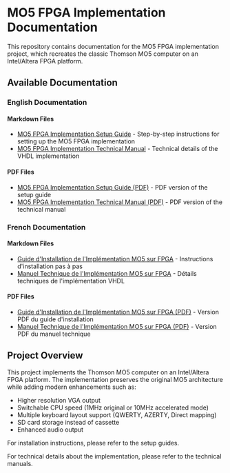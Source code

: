 # MO5 FPGA Implementation Documentation

This repository contains documentation for the MO5 FPGA implementation project, which recreates the classic Thomson MO5 computer on an Intel/Altera FPGA platform.

## Available Documentation

### English Documentation

#### Markdown Files
- [MO5 FPGA Implementation Setup Guide](https://github.com/6502addict/MO5-VHDL/blob/main/Documentation/mo5-setup-guide-en.md) - Step-by-step instructions for setting up the MO5 FPGA implementation
- [MO5 FPGA Implementation Technical Manual](https://github.com/6502addict/MO5-VHDL/blob/main/Documentation/mo5-manual.md) - Technical details of the VHDL implementation

#### PDF Files
- [MO5 FPGA Implementation Setup Guide (PDF)](https://github.com/6502addict/MO5-VHDL/blob/main/Documentation/MO5%20FPGA%20Setup%20Guide%20(English).pdf) - PDF version of the setup guide
- [MO5 FPGA Implementation Technical Manual (PDF)](https://github.com/6502addict/MO5-VHDL/blob/main/Documentation/MO5%20FPGA%20Technical%20Manual.pdf) - PDF version of the technical manual

### French Documentation

#### Markdown Files
- [Guide d'Installation de l'Implémentation MO5 sur FPGA](https://github.com/6502addict/MO5-VHDL/blob/main/Documentation/mo5-setup-guide-fr.md) - Instructions d'installation pas à pas
- [Manuel Technique de l'Implémentation MO5 sur FPGA](https://github.com/6502addict/MO5-VHDL/blob/main/Documentation/mo5-manuel-fr.md) - Détails techniques de l'implémentation VHDL

#### PDF Files
- [Guide d'Installation de l'Implémentation MO5 sur FPGA (PDF)](https://github.com/6502addict/MO5-VHDL/blob/main/Documentation/Guide%20d'Installation%20MO5%20FPGA%20(Fran%C3%A7ais).pdf) - Version PDF du guide d'installation
- [Manuel Technique de l'Implémentation MO5 sur FPGA (PDF)](https://github.com/6502addict/MO5-VHDL/blob/main/Documentation/Manuel%20Technique%20MO5%20FPGA.pdf) - Version PDF du manuel technique

## Project Overview

This project implements the Thomson MO5 computer on an Intel/Altera FPGA platform. The implementation preserves the original MO5 architecture while adding modern enhancements such as:

- Higher resolution VGA output
- Switchable CPU speed (1MHz original or 10MHz accelerated mode)
- Multiple keyboard layout support (QWERTY, AZERTY, Direct mapping)
- SD card storage instead of cassette
- Enhanced audio output

For installation instructions, please refer to the setup guides.

For technical details about the implementation, please refer to the technical manuals.
